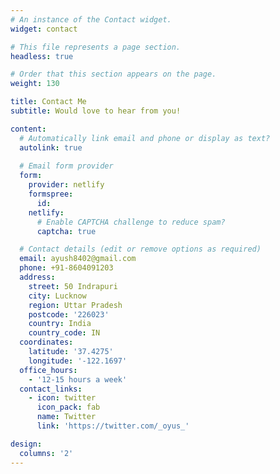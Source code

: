 ```yaml
---
# An instance of the Contact widget.
widget: contact

# This file represents a page section.
headless: true

# Order that this section appears on the page.
weight: 130

title: Contact Me
subtitle: Would love to hear from you!

content:
  # Automatically link email and phone or display as text?
  autolink: true
  
  # Email form provider
  form:
    provider: netlify
    formspree:
      id:
    netlify:
      # Enable CAPTCHA challenge to reduce spam?
      captcha: true

  # Contact details (edit or remove options as required)
  email: ayush8402@gmail.com
  phone: +91-8604091203
  address:
    street: 50 Indrapuri
    city: Lucknow
    region: Uttar Pradesh
    postcode: '226023'
    country: India
    country_code: IN
  coordinates:
    latitude: '37.4275'
    longitude: '-122.1697'
  office_hours:
    - '12-15 hours a week'
  contact_links:
    - icon: twitter
      icon_pack: fab
      name: Twitter
      link: 'https://twitter.com/_oyus_'

design:
  columns: '2'
---
```

